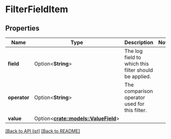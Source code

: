 # FilterFieldItem

## Properties

Name | Type | Description | Notes
------------ | ------------- | ------------- | -------------
**field** | Option<**String**> | The log field to which this filter should be applied. | 
**operator** | Option<**String**> | The comparison operator used for this filter. | 
**value** | Option<[**crate::models::ValueField**](ValueField.md)> |  | 

[[Back to API list]](../README.md#documentation-for-api-endpoints) [[Back to README]](../README.md)


